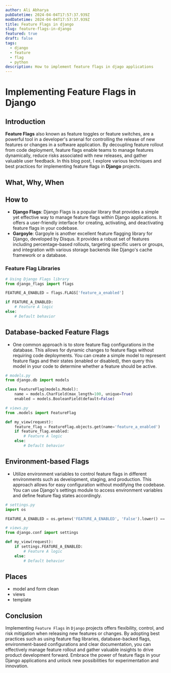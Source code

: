```yaml
---
author: Ali Abharya
pubDatetime: 2024-04-04T17:57:37.939Z
modDatetime: 2024-04-04T17:57:37.939Z
title: Feature Flags in django
slug: feature-flags-in-django
featured: true
draft: false
tags:
  - django
  - feature
  - flag
  - python
description: How to implement feature flags in djago applications
---
```


# Implementing Feature Flags in Django

## Introduction

**Feature Flags** also known as feature toggles or feature switches, are a powerful tool in a developer's arsenal for controlling the release of new features or changes in a software application. By decoupling feature rollout from code deployment, feature flags enable teams to manage features dynamically, reduce risks associated with new releases, and gather valuable user feedback. In this blog post, I explore various techniques and best practices for implementing feature flags in **Django** projects.

## What, Why, When


## How to

- **Django Flags**: Django Flags is a popular library that provides a simple yet effective way to manage feature flags within Django applications. It offers a user-friendly interface for creating, activating, and deactivating feature flags in your codebase.
- **Gargoyle**: Gargoyle is another excellent feature flagging library for Django, developed by Disqus. It provides a robust set of features including percentage-based rollouts, targeting specific users or groups, and integration with various storage backends like Django's cache framework or a database.

### Feature Flag Libraries

```python
# Using Django Flags library
from django_flags import flags

FEATURE_A_ENABLED = flags.FLAGS['feature_a_enabled']

if FEATURE_A_ENABLED:
    # Feature A logic
else:
    # Default behavior
```

## Database-backed Feature Flags

- One common approach is to store feature flag configurations in the database. This allows for dynamic changes to feature flags without requiring code deployments. You can create a simple model to represent feature flags and their states (enabled or disabled), then query this model in your code to determine whether a feature should be active.

```python
# models.py
from django.db import models

class FeatureFlag(models.Model):
    name = models.CharField(max_length=100, unique=True)
    enabled = models.BooleanField(default=False)

# views.py
from .models import FeatureFlag

def my_view(request):
    feature_flag = FeatureFlag.objects.get(name='feature_a_enabled')
    if feature_flag.enabled:
        # Feature A logic
    else:
        # Default behavior
```

## Environment-based Flags

- Utilize environment variables to control feature flags in different environments such as development, staging, and production. This approach allows for easy configuration without modifying the codebase. You can use Django's settings module to access environment variables and define feature flag states accordingly.
```python
# settings.py
import os

FEATURE_A_ENABLED = os.getenv('FEATURE_A_ENABLED', 'False').lower() == 'true'

# views.py
from django.conf import settings

def my_view(request):
    if settings.FEATURE_A_ENABLED:
        # Feature A logic
    else:
        # Default behavior
```

## Places

- model and form clean
- views
- template

## Conclusion

Implementing `Feature Flags` in `Django` projects offers flexibility, control, and risk mitigation when releasing new features or changes. By adopting best practices such as using feature flag libraries, database-backed flags, environment-based configurations and clear documentation, you can effectively manage feature rollout and gather valuable insights to drive product development forward. Embrace the power of feature flags in your Django applications and unlock new possibilities for experimentation and innovation.
